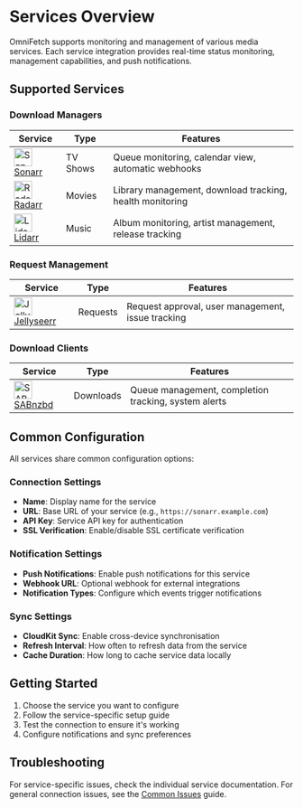# Services Overview

OmniFetch supports monitoring and management of various media services. Each service integration
provides real-time status monitoring, management capabilities, and push notifications.

## Supported Services

### Download Managers

| Service | Type | Features |
|---------|------|----------|
| <img src="assets/images/app/service-icons/sonarr-logo.png" width="32" alt="Sonarr"> [Sonarr](sonarr/index.md) | TV Shows | Queue monitoring, calendar view, automatic webhooks |
| <img src="assets/images/app/service-icons/radarr-logo.png" width="32" alt="Radarr"> [Radarr](radarr/index.md) | Movies | Library management, download tracking, health monitoring |
| <img src="assets/images/app/service-icons/lidarr-logo.png" width="32" alt="Lidarr"> [Lidarr](lidarr/index.md) | Music | Album monitoring, artist management, release tracking |

### Request Management

| Service | Type | Features |
|---------|------|----------|
| <img src="assets/images/app/service-icons/jellyseerr-logo.png" width="32" alt="Jellyseerr"> [Jellyseerr](jellyseerr/index.md) | Requests | Request approval, user management, issue tracking |

### Download Clients

| Service | Type | Features |
|---------|------|----------|
| <img src="assets/images/app/service-icons/sabnzbd-logo.png" width="32" alt="SABnzbd"> [SABnzbd](sabnzbd/index.md) | Downloads | Queue management, completion tracking, system alerts |

## Common Configuration

All services share common configuration options:

### Connection Settings

- **Name**: Display name for the service
- **URL**: Base URL of your service (e.g., `https://sonarr.example.com`)
- **API Key**: Service API key for authentication
- **SSL Verification**: Enable/disable SSL certificate verification

### Notification Settings

- **Push Notifications**: Enable push notifications for this service
- **Webhook URL**: Optional webhook for external integrations
- **Notification Types**: Configure which events trigger notifications

### Sync Settings

- **CloudKit Sync**: Enable cross-device synchronisation
- **Refresh Interval**: How often to refresh data from the service
- **Cache Duration**: How long to cache service data locally

## Getting Started

1. Choose the service you want to configure
2. Follow the service-specific setup guide
3. Test the connection to ensure it's working
4. Configure notifications and sync preferences

## Troubleshooting

For service-specific issues, check the individual service documentation. For general connection issues,
see the [Common Issues](../troubleshooting/common-issues.md) guide.
